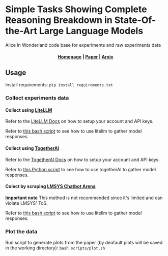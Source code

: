 # Simple Tasks Showing Complete Reasoning Breakdown in State-Of-the-Art Large Language Models
Alice in Wonderland code base for experiments and raw experiments data

<h4 align="center"><a href="https://marianna13.github.io/aiw/" target="_blank">Homepage</a> | <a href="https://docs.litellm.ai/docs/hosted" target="_blank"> Paper</a> | <a href="https://docs.litellm.ai/docs/enterprise"target="_blank">Arxiv</a></h4>


## Usage

Install requirements:
`pip install requirements.txt`

### Collect experiments data

#### Collect using [LiteLLM](https://github.com/BerriAI/litellm)
Refer to the [LiteLLM Docs](https://docs.litellm.ai/docs/) on how to setup your account and API keys.

Refer to [this bash script](scripts/execute_litellm_data_gathering.sh) to see how to use litellm to gather model responses.

#### Collect using [TogetherAI](https://www.together.ai/)

Refer to the [TogetherAI Docs](https://docs.together.ai/docs/quickstart) on how to setup your account and API keys.

Refer to [this Python script](data_collection/examples/example_together.py) to see how to use togetherAI to gather model responses.

#### Colect by scraping [LMSYS Chatbot Arena](https://chat.lmsys.org/) 
**Important note** This method is not recommended since it's limited and can violate LMSYS' ToS.

Refer to [this bash script](scripts/execute_lmsys_data_gathering.sh) to see how to use litellm to gather model responses.


### Plot the data

Run script to generate plots from the paper (by deafault plots will be saved in the working directory):
`bash scripts/plot.sh`
